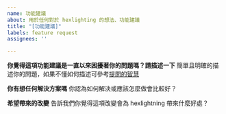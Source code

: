 ```yaml
---
name: 功能建議
about: 用於任何對於 hexlighting 的想法、功能建議
title: "[功能建議]"
labels: feature request
assignees: ''

---
```


**你覺得這項功能建議是一直以來困擾著你的問題嗎？請描述一下**
簡單且明確的描述你的問題，如果不懂如何描述可參考[提問的智慧](https://github.com/ryanhanwu/How-To-Ask-Questions-The-Smart-Way)

**你有想任何解決方案嗎**
你認為如何解決或應該怎麼做會比較好？

**希望帶來的改變**
告訴我們你覺得這項改變會為 hexlightning 帶來什麼好處？
